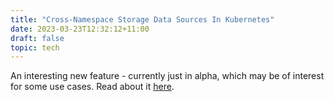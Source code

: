 ```yaml
---
title: "Cross-Namespace Storage Data Sources In Kubernetes"
date: 2023-03-23T12:32:12+11:00
draft: false
topic: tech
---
```


An interesting new feature - currently just in alpha, which may be of interest for some use cases. Read about it [here](https://innablr.com.au/blog/cross-namespace-storage-data-sources/).

